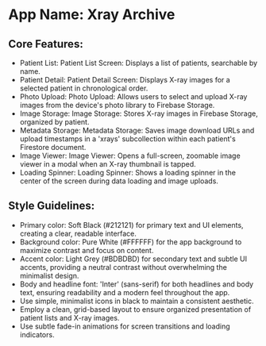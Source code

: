 # **App Name**: Xray Archive

## Core Features:

- Patient List: Patient List Screen: Displays a list of patients, searchable by name.
- Patient Detail: Patient Detail Screen: Displays X-ray images for a selected patient in chronological order.
- Photo Upload: Photo Upload: Allows users to select and upload X-ray images from the device's photo library to Firebase Storage.
- Image Storage: Image Storage: Stores X-ray images in Firebase Storage, organized by patient.
- Metadata Storage: Metadata Storage: Saves image download URLs and upload timestamps in a 'xrays' subcollection within each patient's Firestore document.
- Image Viewer: Image Viewer: Opens a full-screen, zoomable image viewer in a modal when an X-ray thumbnail is tapped.
- Loading Spinner: Loading Spinner: Shows a loading spinner in the center of the screen during data loading and image uploads.

## Style Guidelines:

- Primary color: Soft Black (#212121) for primary text and UI elements, creating a clear, readable interface. 
- Background color: Pure White (#FFFFFF) for the app background to maximize contrast and focus on content. 
- Accent color: Light Grey (#BDBDBD) for secondary text and subtle UI accents, providing a neutral contrast without overwhelming the minimalist design.
- Body and headline font: 'Inter' (sans-serif) for both headlines and body text, ensuring readability and a modern feel throughout the app.
- Use simple, minimalist icons in black to maintain a consistent aesthetic.
- Employ a clean, grid-based layout to ensure organized presentation of patient lists and X-ray images.
- Use subtle fade-in animations for screen transitions and loading indicators.